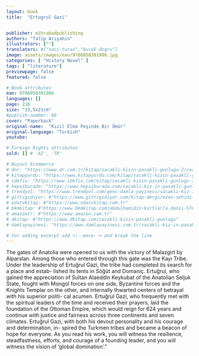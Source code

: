 ```yaml
---
layout: book
title:  "Ertugrul Gazi"


publisher: mihrabadpublishing
authors: "Talip Arışahin"
illustrators: [""]
translators: #["naci-turan","burak-dogru"]
image: assets/images/ean/9786058301986.jpg
categories: [ "History Novel" ]
tags: [ "literature"]
previewpage: false
featured: false

# Book attributes
ean: 9786058301986
languages: []
page: 216
size: "13,5x21cm"
#publish-number: 60
cover: "Paperback"
original-name:  "Kızıl Elma Peşinde Bir Ömür"
original-language: "Turkish"
youtube:

# Foreign Rights attributes
sold: [] # 'AZ', 'TR'

# Buyout Ecommerce
# dnr: "https://www.dr.com.tr/kitap/sacakli-kizin-pasakli-gunlugu-2/cocuk-ve-genclik/genclik-10-yas/roman-oyku/urunno=0001893059001"
# kitapyurdu: "https://www.kitapyurdu.com/kitap/sacakli-kizin-pasakli-gunlugu-2-/560122.html&filter_name=Sa%C3%A7akl%C4%B1+K%C4%B1z%27%C4%B1n+Pasakl%C4%B1+G%C3%BCnl%C3%BC%C4%9F%C3%BC+2"
# idefix: "https://www.idefix.com/kitap/sacakli-kizin-pasakli-gunlugu-2/cocuk-ve-genclik/genclik-10-yas/roman-oyku/urunno=0001893059001"
# hepsiburada: "https://www.hepsiburada.com/sacakli-kiz-in-pasakli-gunlugu-2-damla-yayinevi-p-HBV000012ER86"
# trendyol: "https://www.trendyol.com/genc-damla-yayinevi/sacakli-kiz-in-pasakli-gunlugu-2-p-54825777"
# gittigidiyor: #"https://www.gittigidiyor.com/kitap-dergi/ezan-sehidi-adnan-menderes_pdp_732728793"
# odatvkitap: #"https://www.odatvkitap.com.tr"
# bkmkitap: #"https://www.bkmkitap.com/abdulhamidin-kurtlarla-dansi-578226"
# amazontr: #"https://www.amazon.com.tr"
# dkitap: #"https://www.dkitap.com/sacakli-kizin-pasakli-gunlugu"
# damlayayinevi: "https://www.damlayayinevi.com.tr/sacakli-kiz-in-pasakli-gunlugu-2-bu-iste-bi-terslik-var"

# For adding excerpt add <!--more--> and break the line
---
```

The gates of Anatolia were opened to us with
the victory of Malazgirt by Alparslan. Among those
who entered through this gate was the Kayı Tribe.
Under the leadership of Ertuğrul Gazi, the tribe
had completed its search for a place and estab-
lished its tents in Söğüt and Domaniç. Ertuğrul,
who gained the appreciation of Sultan Alaeddin
Keykubat of the Anatolian Seljuk State, fought with
Mongol forces on one side, Byzantine forces and
the Knights Templar on the other, and internally
thwarted centers of betrayal with his superior politi-
cal acumen. Ertuğrul Gazi, who frequently met with
the spiritual leaders of the time and received their
prayers, laid the foundation of the Ottoman Empire,
which would reign for 624 years and continue with
justice and fairness across three continents and
seven climates. Ertuğrul Gazi, with both his devout
personality and his courage and determination, in-
spired the Turkmen tribes and became a beacon of
hope for everyone. As you read his work, you will
witness the resilience, steadfastness, efforts, and
courage of a founding leader, and you will witness
the vision of ‘global domination’.”
<!--more--> 

